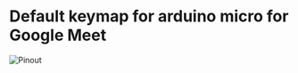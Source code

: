 # Default keymap for arduino micro for Google Meet

![Pinout](https://assets.codepen.io/18215/littleAlby_bb.png)
